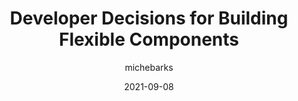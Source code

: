 ---
author: michebarks
date: 2021-09-08
permalink: false
publisher: smashingmag
tags:
  - components
target_url: https://www.smashingmagazine.com/2021/09/developer-decisions-building-flexible-components/
title: Developer Decisions for Building Flexible Components
---